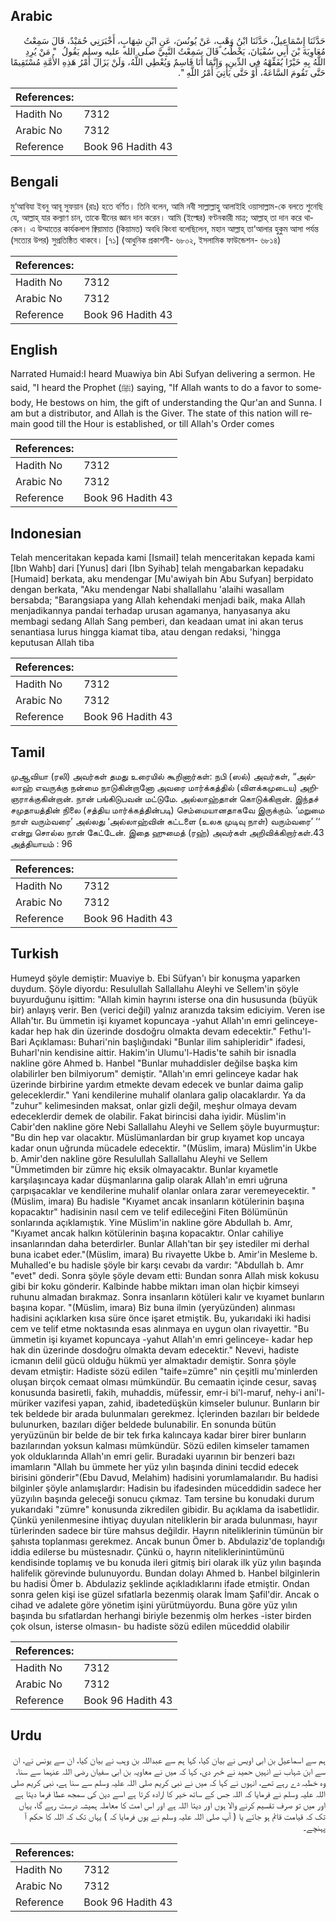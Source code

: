 ## Arabic


<div dir="rtl" lang="ar" style={{fontSize:'larger',backgroundColor:'#f8f9fa',padding:20}}>
حَدَّثَنَا إِسْمَاعِيلُ، حَدَّثَنَا ابْنُ وَهْبٍ، عَنْ يُونُسَ، عَنِ ابْنِ شِهَابٍ، أَخْبَرَنِي حُمَيْدٌ، قَالَ سَمِعْتُ مُعَاوِيَةَ بْنَ أَبِي سُفْيَانَ، يَخْطُبُ قَالَ سَمِعْتُ النَّبِيَّ صلى الله عليه وسلم يَقُولُ ‏ "‏ مَنْ يُرِدِ اللَّهُ بِهِ خَيْرًا يُفَقِّهْهُ فِي الدِّينِ، وَإِنَّمَا أَنَا قَاسِمٌ وَيُعْطِي اللَّهُ، وَلَنْ يَزَالَ أَمْرُ هَذِهِ الأُمَّةِ مُسْتَقِيمًا حَتَّى تَقُومَ السَّاعَةُ، أَوْ حَتَّى يَأْتِيَ أَمْرُ اللَّهِ ‏"‏‏.‏
</div>
<div style={{backgroundColor:'#f8f9fa',padding:20, marginBottom: 10}}><table> <thead> <tr> <th>References:</th> <th></th> </tr> </thead> <tbody><tr><td>Hadith No</td><td>7312</td></tr><tr><td>Arabic No</td><td>7312</td></tr><tr><td>Reference</td><td>Book 96 Hadith 43</td></tr></tbody></table></div>

## Bengali


<div dir="ltr" lang="bn" style={{fontSize:'larger',backgroundColor:'#f8f9fa',padding:20}}>
মু‘আবিযা ইবনু আবূ সুফয়ান (রাঃ) হতে বর্ণিত। তিনি বলেন, আমি নবী সাল্লাল্লাহু আলাইহি ওয়াসাল্লাম-কে বলতে শুনেছি যে, আল্লাহ্ যার কল্যাণ চান, তাকে দ্বীনের জ্ঞান দান করেন। আমি (ইল্মের) বণ্টনকারী মাত্র; আল্লাহ্ তা দান করে থাকেন। এ উম্মাতের কার্যকলাপ ক্বিয়ামাত (কিয়ামত) অবধি কিংবা বলেছিলেন, মহান আল্লাহ্ তা‘আলার হুকুম আসা পর্যন্ত (সত্যের উপর) সুপ্রতিষ্ঠিত থাকবে। [৭১] (আধুনিক প্রকাশনী- ৬৮০২, ইসলামিক ফাউন্ডেশন- ৬৮১৪)
</div>
<div style={{backgroundColor:'#f8f9fa',padding:20, marginBottom: 10}}><table> <thead> <tr> <th>References:</th> <th></th> </tr> </thead> <tbody><tr><td>Hadith No</td><td>7312</td></tr><tr><td>Arabic No</td><td>7312</td></tr><tr><td>Reference</td><td>Book 96 Hadith 43</td></tr></tbody></table></div>

## English


<div dir="ltr" lang="en" style={{fontSize:'larger',backgroundColor:'#f8f9fa',padding:20}}>
Narrated Humaid:I heard Muawiya bin Abi Sufyan delivering a sermon. He said, "I heard the Prophet (ﷺ) saying, "If Allah wants to do a favor to somebody, He bestows on him, the gift of understanding the Qur'an and Sunna. I am but a distributor, and Allah is the Giver. The state of this nation will remain good till the Hour is established, or till Allah's Order comes
</div>
<div style={{backgroundColor:'#f8f9fa',padding:20, marginBottom: 10}}><table> <thead> <tr> <th>References:</th> <th></th> </tr> </thead> <tbody><tr><td>Hadith No</td><td>7312</td></tr><tr><td>Arabic No</td><td>7312</td></tr><tr><td>Reference</td><td>Book 96 Hadith 43</td></tr></tbody></table></div>

## Indonesian


<div dir="ltr" lang="id" style={{fontSize:'larger',backgroundColor:'#f8f9fa',padding:20}}>
Telah menceritakan kepada kami [Ismail] telah menceritakan kepada kami [Ibn Wahb] dari [Yunus] dari [Ibn Syihab] telah mengabarkan kepadaku [Humaid] berkata, aku mendengar [Mu'awiyah bin Abu Sufyan] berpidato dengan berkata, "Aku mendengar Nabi shallallahu 'alaihi wasallam bersabda; "Barangsiapa yang Allah kehendaki menjadi baik, maka Allah menjadikannya pandai terhadap urusan agamanya, hanyasanya aku membagi sedang Allah Sang pemberi, dan keadaan umat ini akan terus senantiasa lurus hingga kiamat tiba, atau dengan redaksi, 'hingga keputusan Allah tiba
</div>
<div style={{backgroundColor:'#f8f9fa',padding:20, marginBottom: 10}}><table> <thead> <tr> <th>References:</th> <th></th> </tr> </thead> <tbody><tr><td>Hadith No</td><td>7312</td></tr><tr><td>Arabic No</td><td>7312</td></tr><tr><td>Reference</td><td>Book 96 Hadith 43</td></tr></tbody></table></div>

## Tamil


<div dir="ltr" lang="ta" style={{fontSize:'larger',backgroundColor:'#f8f9fa',padding:20}}>
முஆவியா (ரலி) அவர்கள் தமது உரையில் கூறினார்கள்: நபி (ஸல்) அவர்கள், “அல்லாஹ் எவருக்கு நன்மை நாடுகின்றானோ அவரை மார்க்கத்தில் (விளக்கமுடைய) அறிஞராக்குகின்றான். நான் பங்கிடுபவன் மட்டுமே. அல்லாஹ்தான் கொடுக்கிறான். இந்தச் சமுதாயத்தின் நிலை (சத்திய மார்க்கத்தின்படி) செம்மையானதாகவே இருக்கும். ‘மறுமை நாள் வரும்வரை’ அல்லது ‘அல்லாஹ்வின் கட்டளை (உலக முடிவு நாள்) வரும்வரை’ ‘‘ என்று சொல்ல நான் கேட்டேன். இதை ஹுமைத் (ரஹ்) அவர்கள் அறிவிக்கிறார்கள்.43 அத்தியாயம் : 96
</div>
<div style={{backgroundColor:'#f8f9fa',padding:20, marginBottom: 10}}><table> <thead> <tr> <th>References:</th> <th></th> </tr> </thead> <tbody><tr><td>Hadith No</td><td>7312</td></tr><tr><td>Arabic No</td><td>7312</td></tr><tr><td>Reference</td><td>Book 96 Hadith 43</td></tr></tbody></table></div>

## Turkish


<div dir="ltr" lang="tr" style={{fontSize:'larger',backgroundColor:'#f8f9fa',padding:20}}>
Humeyd şöyle demiştir: Muaviye b. Ebi Süfyan'ı bir konuşma yaparken duydum. Şöyle diyordu: Resulullah Sallallahu Aleyhi ve Sellem'in şöyle buyurduğunu işittim: "Allah kimin hayrını isterse ona din hususunda (büyük bir) anlayış verir. Ben (verici değil) yalnız aranızda taksim ediciyim. Veren ise Allah'tır. Bu ümmetin işi kıyamet kopuncaya -yahut Allah'ın emri gelinceye- kadar hep hak din üzerinde dosdoğru olmakta devam edecektir." Fethu'l-Bari Açıklaması: Buhari'nin başlığındaki "Bunlar ilim sahipleridir" ifadesi, Buharl'nin kendisine aittir. Hakim'in Ulumu'l-Hadis'te sahih bir isnadla nakline göre Ahmed b. Hanbel "Bunlar muhaddisler değilse başka kim olabilirler ben bilmiyorum" demiştir. "Allah'ın emri gelinceye kadar hak üzerinde birbirine yardım etmekte devam edecek ve bunlar daima galip geleceklerdir." Yani kendilerine muhalif olanlara galip olacaklardır. Ya da "zuhur" kelimesinden maksat, onlar gizli değil, meşhur olmaya devam edeceklerdir demek de olabilir. Fakat birincisi daha iyidir. Müslim'in Cabir'den nakline göre Nebi Sallallahu Aleyhi ve Sellem şöyle buyurmuştur: "Bu din hep var olacaktır. Müslümanlardan bir grup kıyamet kop uncaya kadar onun uğrunda mücadele edecektir. "(Müslim, imara) Müslim'in Ukbe b. Amir'den nakline göre Resulullah Sallallahu Aleyhi ve Sellem "Ümmetimden bir zümre hiç eksik olmayacaktır. Bunlar kıyametle karşılaşıncaya kadar düşmanlarına galip olarak Allah'ın emri uğruna çarpışacaklar ve kendilerine muhalif olanlar onlara zarar veremeyecektir. "(Müslim, imara) Bu hadisle "Kıyamet ancak insanların kötülerinin başına kopacaktır" hadisinin nasıl cem ve telif edileceğini Fiten Bölümünün sonlarında açıklamıştık. Yine Müslim'in nakline göre Abdullah b. Amr, "Kıyamet ancak halkın kötülerinin başına kopacaktır. Onlar cahiliye insanlarından daha beterdirler. Bunlar Allah'tan bir şey istediler mi derhal buna icabet eder."(Müslim, imara) Bu rivayette Ukbe b. Amir'in Mesleme b. Muhalled'e bu hadisle şöyle bir karşı cevabı da vardır: "Abdullah b. Amr "evet" dedi. Sonra şöyle şöyle devam etti: Bundan sonra Allah misk kokusu gibi bir koku gönderir. Kalbinde habbe miktarı iman olan hiçbir kimseyi ruhunu almadan bırakmaz. Sonra insanların kötüleri kalır ve kıyamet bunların başına kopar. "(Müslim, imara) Biz buna ilmin (yeryüzünden) alınması hadisini açıklarken kısa süre önce işaret etmiştik. Bu, yukarıdaki iki hadisi cem ve telif etme noktasında esas alınmaya en uygun olan rivayettir. "Bu ümmetin işi kıyamet kopuncaya -yahut Allah'ın emri gelinceye- kadar hep hak din üzerinde dosdoğru olmakta devam edecektir." Nevevi, hadiste icmanın delil gücü olduğu hükmü yer almaktadır demiştir. Sonra şöyle devam etmiştir: Hadiste sözü edilen "taife=zümre" nin çeşitli mu'minlerden oluşan birçok cemaat olması mümkündür. Bu cemaatin içinde cesur, savaş konusunda basiretli, fakih, muhaddis, müfessir, emr-i bi'l-maruf, nehy-i ani'l-müriker vazifesi yapan, zahid, ibadetedüşkün kimseler bulunur. Bunların bir tek beldede bir arada bulunmaları gerekmez. İçlerinden bazıları bir beldede bulunurken, bazıları diğer beldede bulunabilir. En sonunda bütün yeryüzünün bir belde de bir tek fırka kalıncaya kadar birer birer bunların bazılarından yoksun kalması mümkündür. Sözü edilen kimseler tamamen yok olduklarında Allah'ın emri gelir. Buradaki uyarının bir benzeri bazı imamların "Allah bu ümmete her yüz yılın başında dinini tecdid edecek birisini gönderir"(Ebu Davud, Melahim) hadisini yorumlamalarıdır. Bu hadisi bilginler şöyle anlamışlardır: Hadisin bu ifadesinden müceddidin sadece her yüzyılın başında geleceği sonucu çıkmaz. Tam tersine bu konudaki durum yukarıdaki "zümre" konusunda zikredilen gibidir. Bu açıklama da isabetlidir. Çünkü yenilenmesine ihtiyaç duyulan niteliklerin bir arada bulunması, hayır türlerinden sadece bir türe mahsus değildir. Hayrın niteliklerinin tümünün bir şahısta toplanması gerekmez. Ancak bunun Ömer b. Abdulaziz'de toplandığı iddia edilerse bu müstesnadır. Çünkü o, hayrın niteliklerinintümünü kendisinde toplamış ve bu konuda ileri gitmiş biri olarak ilk yüz yılın başında halifelik görevinde bulunuyordu. Bundan dolayı Ahmed b. Hanbel bilginlerin bu hadisi Ömer b. Abdulaziz şeklinde açıkladıklarını ifade etmiştir. Ondan sonra gelen kişi ise güzel sıfatlarla bezenmiş olarak İmam Şafil'dir. Ancak o cihad ve adalete göre yönetim işini yürütmüyordu. Buna göre yüz yılın başında bu sıfatlardan herhangi biriyle bezenmiş olm herkes -ister birden çok olsun, isterse olmasın- bu hadiste sözü edilen müceddid olabilir
</div>
<div style={{backgroundColor:'#f8f9fa',padding:20, marginBottom: 10}}><table> <thead> <tr> <th>References:</th> <th></th> </tr> </thead> <tbody><tr><td>Hadith No</td><td>7312</td></tr><tr><td>Arabic No</td><td>7312</td></tr><tr><td>Reference</td><td>Book 96 Hadith 43</td></tr></tbody></table></div>

## Urdu


<div dir="rtl" lang="ur" style={{fontSize:'larger',backgroundColor:'#f8f9fa',padding:20}}>
ہم سے اسماعیل بن ابی اویس نے بیان کیا، کہا ہم سے عبداللہ بن وہب نے بیان کیا، ان سے یونس نے، ان سے ابن شہاب نے انہیں حمید نے خبر دی، کہا کہ میں نے معاویہ بن ابی سفیان رضی اللہ عنہما سے سنا، وہ خطبہ دے رہے تھے، انہوں نے کہا کہ میں نے نبی کریم صلی اللہ علیہ وسلم سے سنا ہے، نبی کریم صلی اللہ علیہ وسلم نے فرمایا کہ اللہ جس کے ساتھ خیر کا ارادہ کرتا ہے اسے دین کی سمجھ عطا فرما دیتا ہے اور میں تو صرف تقسیم کرنے والا ہوں اور دیتا اللہ ہے اور اس امت کا معاملہ ہمیشہ درست رہے گا، یہاں تک کہ قیامت قائم ہو جائے یا ( آپ صلی اللہ علیہ وسلم نے یوں فرمایا کہ ) یہاں تک کہ اللہ کا حکم آ پہنچے۔
</div>
<div style={{backgroundColor:'#f8f9fa',padding:20, marginBottom: 10}}><table> <thead> <tr> <th>References:</th> <th></th> </tr> </thead> <tbody><tr><td>Hadith No</td><td>7312</td></tr><tr><td>Arabic No</td><td>7312</td></tr><tr><td>Reference</td><td>Book 96 Hadith 43</td></tr></tbody></table></div>